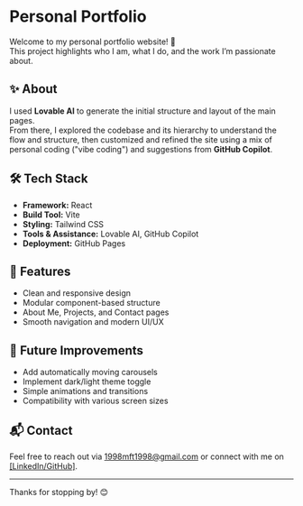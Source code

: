 # Personal Portfolio

Welcome to my personal portfolio website! 🚀  
This project highlights who I am, what I do, and the work I’m passionate about.

## ✨ About

I used **Lovable AI** to generate the initial structure and layout of the main pages.  
From there, I explored the codebase and its hierarchy to understand the flow and structure, then customized and refined the site using a mix of personal coding ("vibe coding") and suggestions from **GitHub Copilot**.

## 🛠️ Tech Stack

- **Framework:** React
- **Build Tool:** Vite
- **Styling:** Tailwind CSS
- **Tools & Assistance:** Lovable AI, GitHub Copilot
- **Deployment:** GitHub Pages

## 📁 Features

- Clean and responsive design
- Modular component-based structure
- About Me, Projects, and Contact pages
- Smooth navigation and modern UI/UX

## 🚧 Future Improvements

- Add automatically moving carousels
- Implement dark/light theme toggle
- Simple animations and transitions
- Compatibility with various screen sizes

## 📬 Contact

Feel free to reach out via 1998mft1998@gmail.com or connect with me on [[LinkedIn/GitHub]](https://www.linkedin.com/in/mft1998/).

---

Thanks for stopping by! 😊
